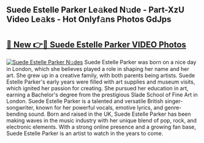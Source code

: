 ## Suede Estelle Parker Le𝚊ked N𝚞de - Part-XzU Video Le𝚊ks - Hot Onlyf𝚊ns Photos GdJps

# <h2><a href="http://ab67221.deff.icu/?id=Suede+Estelle+Parker">🔗 New 👉🔴 Suede Estelle Parker VIDEO Photos</a></h2>

[![Suede Estelle Parker N𝚞des](https://i.imgur.com/rIISA9y.gif)](http://ab67221.deff.icu/?id=Suede+Estelle+Parker)
Suede Estelle Parker was born on a nice day in London, which she believes played a role in shaping her name and her art. She grew up in a creative family, with both parents being artists. Suede Estelle Parker's early years were filled with art supplies and museum visits, which ignited her passion for creating. She pursued her education in art, earning a Bachelor's degree from the prestigious Slade School of Fine Art in London. Suede Estelle Parker is a talented and versatile British singer-songwriter, known for her powerful vocals, emotive lyrics, and genre-bending sound. Born and raised in the UK, Suede Estelle Parker has been making waves in the music industry with her unique blend of pop, rock, and electronic elements. With a strong online presence and a growing fan base, Suede Estelle Parker is an artist to watch in the years to come.
